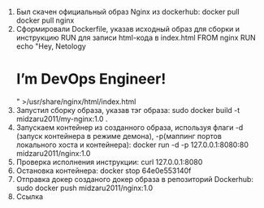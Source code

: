 1. Был скачен официальный образ Nginx  из dockerhub:
	docker pull docker pull nginx
2. Сформировали Dockerfile, указав исходный образ для сборки и инструкцию RUN для записи html-кода в index.html
    FROM nginx
    RUN echo "<html><head>Hey, Netology</head><body><h1>I’m DevOps Engineer!</h1></body></html>" >/usr/share/nginx/html/index.html
3. Запустил сборку образа, указав тэг образа:
    sudo docker build -t midzaru2011/my-nginx:1.0 .
4. Запускаем контейнер из созданного образа, используя флаги -d (запуск контейнера в режиме демона), -p(маппинг портов локального хоста и контейнера):
   docker run -d -p 127.0.0.1:8080:80 midzaru2011/nginx:1.0
5. Проверка исполнения инструкции:
   curl 127.0.0.1:8080
6. Остановка контейнера:
    docker stop 64e0e553140f
7. Отправка докер созданого докер образа в репозиторий Dockerhub:
    sudo docker push midzaru2011/nginx:1.0
8. Ссылка 